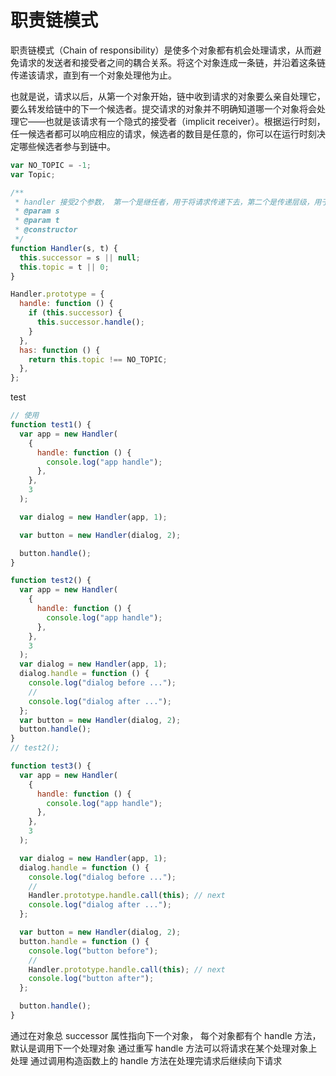 # 职责链模式

职责链模式（Chain of responsibility）是使多个对象都有机会处理请求，从而避免请求的发送者和接受者之间的耦合关系。将这个对象连成一条链，并沿着这条链传递该请求，直到有一个对象处理他为止。

也就是说，请求以后，从第一个对象开始，链中收到请求的对象要么亲自处理它，要么转发给链中的下一个候选者。提交请求的对象并不明确知道哪一个对象将会处理它——也就是该请求有一个隐式的接受者（implicit receiver）。根据运行时刻，任一候选者都可以响应相应的请求，候选者的数目是任意的，你可以在运行时刻决定哪些候选者参与到链中。

```javascript
var NO_TOPIC = -1;
var Topic;

/**
 * handler 接受2个参数， 第一个是继任者，用于将请求传递下去，第二个是传递层级，用于控制在某个层级下是否执行某个动作  handler 原型暴露了一个handle 方法，这是实现该模式的重点
 * @param s
 * @param t
 * @constructor
 */
function Handler(s, t) {
  this.successor = s || null;
  this.topic = t || 0;
}

Handler.prototype = {
  handle: function () {
    if (this.successor) {
      this.successor.handle();
    }
  },
  has: function () {
    return this.topic !== NO_TOPIC;
  },
};
```

test

```javascript
// 使用
function test1() {
  var app = new Handler(
    {
      handle: function () {
        console.log("app handle");
      },
    },
    3
  );

  var dialog = new Handler(app, 1);

  var button = new Handler(dialog, 2);

  button.handle();
}

function test2() {
  var app = new Handler(
    {
      handle: function () {
        console.log("app handle");
      },
    },
    3
  );
  var dialog = new Handler(app, 1);
  dialog.handle = function () {
    console.log("dialog before ...");
    //
    console.log("dialog after ...");
  };
  var button = new Handler(dialog, 2);
  button.handle();
}
// test2();

function test3() {
  var app = new Handler(
    {
      handle: function () {
        console.log("app handle");
      },
    },
    3
  );

  var dialog = new Handler(app, 1);
  dialog.handle = function () {
    console.log("dialog before ...");
    //
    Handler.prototype.handle.call(this); // next
    console.log("dialog after ...");
  };

  var button = new Handler(dialog, 2);
  button.handle = function () {
    console.log("button before");
    //
    Handler.prototype.handle.call(this); // next
    console.log("button after");
  };

  button.handle();
}
```

通过在对象总 successor 属性指向下一个对象，
每个对象都有个 handle 方法，默认是调用下一个处理对象
通过重写 handle 方法可以将请求在某个处理对象上处理
通过调用构造函数上的 handle 方法在处理完请求后继续向下请求
